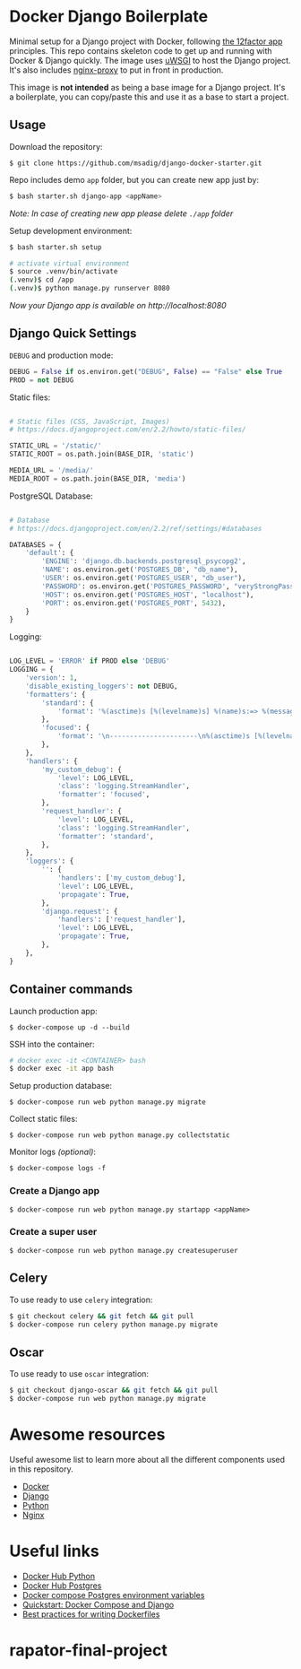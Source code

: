 # Docker Django Boilerplate

Minimal setup for a Django project with Docker, following
[the 12factor app](https://12factor.net/) principles. This repo contains
skeleton code to get up and running with Docker & Django quickly. The
image uses [uWSGI](https://uwsgi-docs.readthedocs.io/) to host the
Django project. It's also includes [nginx-proxy](https://github.com/jwilder/nginx-proxy) to put in front in
production.  

This image is **not intended** as being a base image for a Django project.
It's a boilerplate, you can copy/paste this and use it as a base to
start a project.

## Usage

Download the repository:
```
$ git clone https://github.com/msadig/django-docker-starter.git
```

Repo includes demo `app` folder, but you can create new app just by:
```bash
$ bash starter.sh django-app <appName>
```
*Note: In case of creating new app please delete `./app` folder*

Setup development environment:
```bash
$ bash starter.sh setup

# activate virtual environment
$ source .venv/bin/activate
(.venv)$ cd /app
(.venv)$ python manage.py runserver 8080
```
*Now your Django app is available on http://localhost:8080*


## Django Quick Settings

`DEBUG` and production mode:
```python
DEBUG = False if os.environ.get("DEBUG", False) == "False" else True
PROD = not DEBUG

```

Static files:
```python

# Static files (CSS, JavaScript, Images)
# https://docs.djangoproject.com/en/2.2/howto/static-files/

STATIC_URL = '/static/'
STATIC_ROOT = os.path.join(BASE_DIR, 'static')

MEDIA_URL = '/media/'
MEDIA_ROOT = os.path.join(BASE_DIR, 'media')

```

PostgreSQL Database:
```python

# Database
# https://docs.djangoproject.com/en/2.2/ref/settings/#databases

DATABASES = {
    'default': {
        'ENGINE': 'django.db.backends.postgresql_psycopg2',
        'NAME': os.environ.get('POSTGRES_DB', "db_name"),
        'USER': os.environ.get('POSTGRES_USER', "db_user"),
        'PASSWORD': os.environ.get('POSTGRES_PASSWORD', "veryStrongPassword"),
        'HOST': os.environ.get('POSTGRES_HOST', "localhost"),
        'PORT': os.environ.get('POSTGRES_PORT', 5432),
    }
}

```

Logging:
```python

LOG_LEVEL = 'ERROR' if PROD else 'DEBUG'
LOGGING = {
    'version': 1,
    'disable_existing_loggers': not DEBUG,
    'formatters': {
        'standard': {
            'format': '%(asctime)s [%(levelname)s] %(name)s:=> %(message)s',
        },
        'focused': {
            'format': '\n----------------------\n%(asctime)s [%(levelname)s] %(name)s:=> %(message)s \n----------------------',
        },
    },
    'handlers': {
        'my_custom_debug': {
            'level': LOG_LEVEL,
            'class': 'logging.StreamHandler',
            'formatter': 'focused',
        },
        'request_handler': {
            'level': LOG_LEVEL,
            'class': 'logging.StreamHandler',
            'formatter': 'standard',
        },
    },
    'loggers': {
        '': {
            'handlers': ['my_custom_debug'],
            'level': LOG_LEVEL,
            'propagate': True,
        },
        'django.request': {
            'handlers': ['request_handler'],
            'level': LOG_LEVEL,
            'propagate': True,
        },
    },
}

```


## Container commands

Launch production app:
```
$ docker-compose up -d --build
```

SSH into the container:
```bash
# docker exec -it <CONTAINER> bash
$ docker exec -it app bash
```

Setup production database:
```
$ docker-compose run web python manage.py migrate
```


Collect static files:
```
$ docker-compose run web python manage.py collectstatic
```

Monitor logs *(optional)*:
```
$ docker-compose logs -f
```


### Create a Django app

```
$ docker-compose run web python manage.py startapp <appName>
```

### Create a super user
```
$ docker-compose run web python manage.py createsuperuser
```


## Celery

To use ready to use `celery` integration:
```bash
$ git checkout celery && git fetch && git pull
$ docker-compose run celery python manage.py migrate
```

## Oscar

To use ready to use `oscar` integration:
```bash
$ git checkout django-oscar && git fetch && git pull
$ docker-compose run web python manage.py migrate
```


# Awesome resources

Useful awesome list to learn more about all the different components used in this repository.

* [Docker](https://github.com/veggiemonk/awesome-docker)
* [Django](https://gitlab.com/rosarior/awesome-django)
* [Python](https://github.com/vinta/awesome-python)
* [Nginx](https://github.com/agile6v/awesome-nginx)

# Useful links

* [Docker Hub Python](https://hub.docker.com/_/python/)
* [Docker Hub Postgres](https://hub.docker.com/_/postgres/)
* [Docker compose Postgres environment variables](http://stackoverflow.com/questions/29580798/docker-compose-environment-variables)
* [Quickstart: Docker Compose and Django](https://docs.docker.com/compose/django/)
* [Best practices for writing Dockerfiles](https://docs.docker.com/engine/userguide/eng-image/dockerfile_best-practices/)
# rapator-final-project
